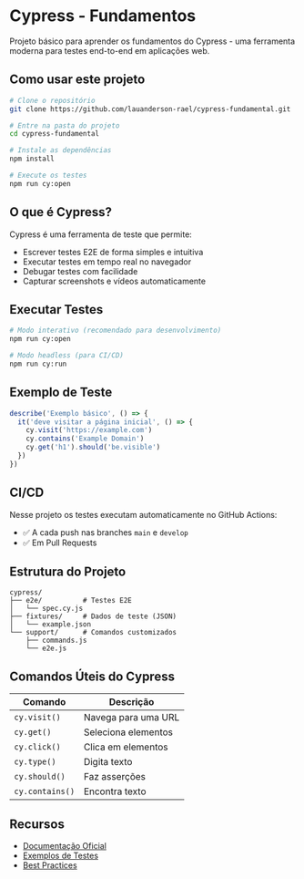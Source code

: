 # Cypress - Fundamentos

Projeto básico para aprender os fundamentos do Cypress - uma ferramenta moderna para testes end-to-end em aplicações web.

## Como usar este projeto

```bash
# Clone o repositório
git clone https://github.com/lauanderson-rael/cypress-fundamental.git

# Entre na pasta do projeto
cd cypress-fundamental

# Instale as dependências
npm install

# Execute os testes
npm run cy:open
```

## O que é Cypress?

Cypress é uma ferramenta de teste que permite:
- Escrever testes E2E de forma simples e intuitiva
- Executar testes em tempo real no navegador
- Debugar testes com facilidade
- Capturar screenshots e vídeos automaticamente

## Executar Testes

```bash
# Modo interativo (recomendado para desenvolvimento)
npm run cy:open

# Modo headless (para CI/CD)
npm run cy:run
```

## Exemplo de Teste

```javascript
describe('Exemplo básico', () => {
  it('deve visitar a página inicial', () => {
    cy.visit('https://example.com')
    cy.contains('Example Domain')
    cy.get('h1').should('be.visible')
  })
})
```

## CI/CD

Nesse projeto os testes executam automaticamente no GitHub Actions:
- ✅ A cada push nas branches `main` e `develop`
- ✅ Em Pull Requests

## Estrutura do Projeto

```
cypress/
├── e2e/          # Testes E2E
│   └── spec.cy.js
├── fixtures/     # Dados de teste (JSON)
│   └── example.json
└── support/      # Comandos customizados
    ├── commands.js
    └── e2e.js
```

## Comandos Úteis do Cypress

| Comando | Descrição |
|---------|----------|
| `cy.visit()` | Navega para uma URL |
| `cy.get()` | Seleciona elementos |
| `cy.click()` | Clica em elementos |
| `cy.type()` | Digita texto |
| `cy.should()` | Faz asserções |
| `cy.contains()` | Encontra texto |

## Recursos

- [Documentação Oficial](https://docs.cypress.io)
- [Exemplos de Testes](https://github.com/cypress-io/cypress-example-kitchensink)
- [Best Practices](https://docs.cypress.io/guides/references/best-practices)

